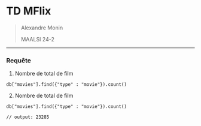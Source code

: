 # TD MFlix
> Alexandre Monin
>
> MAALSI 24-2

---

### Requête

1. Nombre de total de film 
```
db["movies"].find({"type" : "movie"}).count()
```

2. Nombre de total de film 
```
db["movies"].find({"type" : "movie"}).count()

// output: 23285
```